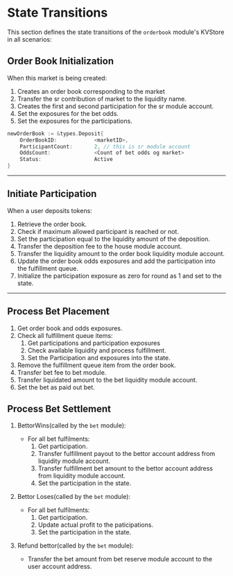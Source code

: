 # **State Transitions**

This section defines the state transitions of the `orderbook` module's KVStore in all scenarios:

## **Order Book Initialization**

When this market is being created:

1. Creates an order book corresponding to the market
2. Transfer the sr contribution of market to the liquidity name.
3. Creates the first and second participation for the sr module account.
4. Set the exposures for the bet odds.
5. Set the exposures for the participations.

```go
newOrderBook := &types.Deposit{
    OrderBookID:            <marketID>,
    ParticipantCount:       2, // this is sr module account
    OddsCount:              <Count of bet odds og market>
    Status:                 Active
}
```

---

## **Initiate Participation**

When a user deposits tokens:

1. Retrieve the order book.
2. Check if maximum allowed participant is reached or not.
3. Set the participation equal to the liquidity amount of the deposition.
4. Transfer the deposition fee to the house module account.
5. Transfer the liquidity amount to the order book liquidity module account.
6. Update the order book odds exposures and add the participation into the fulfillment queue.
7. Initialize the participation exposure as zero for round as 1 and set to the state.

---

## **Process Bet Placement**

1. Get order book and odds exposures.
2. Check all fulfillment queue items:
    1. Get participations and participation exposures
    2. Check available liquidity and process fulfillment.
    3. Set the Participation and exposures into the state.
3. Remove the fulfillment queue item from the order book.
4. Transfer bet fee to bet module.
5. Transfer liquidated amount to the bet liquidity module account.
6. Set the bet as paid out bet.

## **Process Bet Settlement**

1. BettorWins(called by the `bet` module):
    - For all bet fulfilments:
        1. Get participation.
        2. Transfer fulfillment payout to the bettor account address from liquidity module account.
        3. Transfer fulfillment bet amount to the bettor account address from liquidity module account.
        4. Set the participation in the state.
2. Bettor Loses(called by the `bet` module):
    - For all bet fulfilments:
        1. Get participation.
        2. Update  actual profit to the paticipations.
        3. Set the participation in the state.

3. Refund bettor(called by the `bet` module):
    - Transfer the bet amount from bet reserve module account to the user account address.
